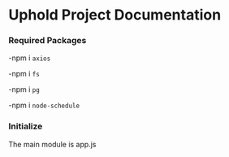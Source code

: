# Uphold Project Documentation

### Required Packages

-npm i `axios`

-npm i ``fs``

-npm i ``pg``

-npm i ``node-schedule``

### Initialize

The main module is app.js


